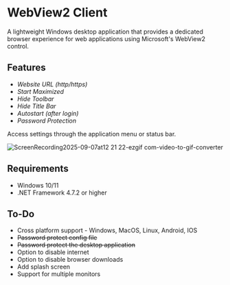 # WebView2 Client

A lightweight Windows desktop application that provides a dedicated browser experience for web applications using Microsoft's WebView2 control.

## Features

- *Website URL (http/https)*
- *Start Maximized*
- *Hide Toolbar*
- *Hide Title Bar*
- *Autostart (after login)*
- *Password Protection*

Access settings through the application menu or status bar.

![ScreenRecording2025-09-07at12 21 22-ezgif com-video-to-gif-converter](https://github.com/user-attachments/assets/b7c6ad07-f76e-45de-99aa-db6b38fe372a)

## Requirements

- Windows 10/11
- .NET Framework 4.7.2 or higher

## To-Do

* Cross platform support - Windows, MacOS, Linux, Android, IOS
* ~~Password protect config file~~
* ~~Password protect the desktop application~~
* Option to disable internet
* Option to disable browser downloads
* Add splash screen
* Support for multiple monitors
